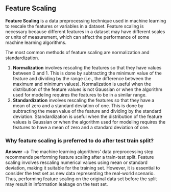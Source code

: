 ## Feature Scaling
**Feature Scaling** is a data preprocessing technique used in machine learning to rescale the features or variables in a dataset. Feature scaling is necessary because different features in a dataset may have different scales or units of measurement, which can affect the performance of some machine learning algorithms.

The most common methods of feature scaling are normalization and standardization.

1. **Normalization** involves rescaling the features so that they have values between 0 and 1. This is done by subtracting the minimum value of the feature and dividing by the range (i.e., the difference between the maximum and minimum values). Normalization is useful when the distribution of the feature values is not Gaussian or when the algorithm used for modeling requires the features to be in a similar range.
2. **Standardization** involves rescaling the features so that they have a mean of zero and a standard deviation of one. This is done by subtracting the mean value of the feature and dividing by the standard deviation. Standardization is useful when the distribution of the feature values is Gaussian or when the algorithm used for modeling requires the features to have a mean of zero and a standard deviation of one.

### Why feature scaling is preferred to do after test train split?
**Answer -->** The machine learning algorithms' data preprocessing step recommends performing feature scaling after a train-test split. Feature scaling involves rescaling numerical values using mean or standard deviation, making it suitable for the training set. However, it is essential to consider the test set as new data representing the real-world scenario. Thus, performing feature scaling on the original data set before the split may result in information leakage on the test set.
